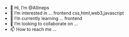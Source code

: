 - 👋 Hi, I’m @Allineps
- 👀 I’m interested in ... frontend css,html,web3,javascript
- 🌱 I’m currently learning ... frontend 
- 💞️ I’m looking to collaborate on ...
- 📫 How to reach me ...

<!---
Allineps/Allineps is a ✨ special ✨ repository because its `README.md` (this file) appears on your GitHub profile.
You can click the Preview link to take a look at your changes.
--->
